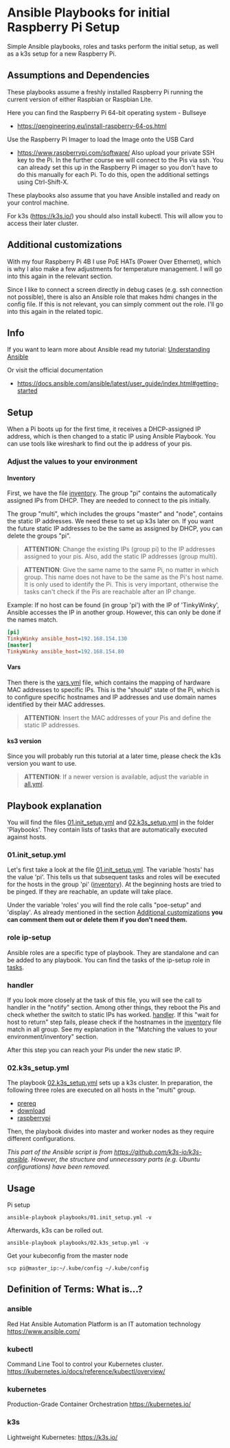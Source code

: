 # Ansible Playbooks for initial Raspberry Pi Setup
Simple Ansible playbooks, roles and tasks perform the initial setup, as well as a k3s setup for a new Raspberry Pi.


## Assumptions and Dependencies
These playbooks assume a freshly installed Raspberry Pi running the current version of either Raspbian or Raspbian Lite.

Here you can find the Raspberry Pi 64-bit operating system - Bullseye
- https://qengineering.eu/install-raspberry-64-os.html

Use the Raspberry Pi Imager to load the Image onto the USB Card
- https://www.raspberrypi.com/software/
Also upload your private SSH key to the Pi. In the further course we will connect to the Pis via ssh. You can already set this up in the Raspberry Pi imager so you don't have to do this manually for each Pi. To do this, open the additional settings using Ctrl-Shift-X.

These playbooks also assume that you have Ansible installed and ready on your control machine.

For k3s (https://k3s.io/) you should also install kubectl. This will allow you to access their later cluster.

## Additional customizations

With my four Raspberry Pi 4B I use PoE HATs (Power Over Ethernet), which is why I also make a few adjustments for temperature management. I will go into this again in the relevant section. 

Since I like to connect a screen directly in debug cases (e.g. ssh connection not possible), there is also an Ansible role that makes hdmi changes in the config file. If this is not relevant, you can simply comment out the role. I'll go into this again in the related topic.

## Info

If you want to learn more about Ansible read my tutorial:
[Understanding Ansible](documentation/ansible.md)

Or visit the official documentation
* https://docs.ansible.com/ansible/latest/user_guide/index.html#getting-started


## Setup
When a Pi boots up for the first time, it receives a DHCP-assigned IP address, which is then changed to a static IP using Ansible Playbook.
You can use tools like wireshark to find out the ip address of your pis.

### Adjust the values to your environment

#### Inventory

First, we have the file [inventory](inventory). 
The group "pi" contains the automatically assigned IPs from DHCP. They are needed to connect to the pis initially.  

The group "multi", which includes the groups "master" and "node", contains the static IP addresses. We need these to set up k3s later on. If you want the future static IP addresses to be the same as assigned by DHCP, you can delete the groups "pi". 

>**ATTENTION**: Change the existing IPs (group pi) to the IP addresses assigned to your pis. Also, add the static IP addresses (group multi).

>**ATTENTION**: Give the same name to the same Pi, no matter in which group. This name does not have to be the same as the Pi's host name. It is only used to identify the Pi. This is very important, otherwise the tasks can't check if the Pis are reachable after an IP change.

Example: If no host can be found (in group 'pi') with the IP of 'TinkyWinky', Ansible accesses the IP in another group. However, this can only be done if the names match.  

``` ini
[pi]
TinkyWinky ansible_host=192.168.154.130
[master]
TinkyWinky ansible_host=192.168.154.80
```

#### Vars
Then there is the [vars.yml](role/ip-setup/vars/main.yml) file, which contains the mapping of hardware MAC addresses to specific IPs.
This is the "should" state of the Pi, which is to configure specific hostnames and IP addresses and use domain names identified by their MAC addresses.

>**ATTENTION**: Insert the MAC addresses of your Pis and define the static IP addresses.

#### ks3 version
Since you will probably run this tutorial at a later time, please check the k3s version you want to use.
>**ATTENTION**: If a newer version is available, adjust the variable in [all.yml](group_vars/all.yml).


## Playbook explanation
You will find the files [01.init_setup.yml](playbooks/01.init_setup.yml) and [02.k3s_setup.yml](playbooks/02.k3s_setup.yml) in the folder 'Playbooks'. They contain lists of tasks that are automatically executed against hosts. 

### 01.init_setup.yml
Let's first take a look at the file [01.init_setup.yml](playbooks/01.init_setup.yml). The variable 'hosts' has the value 'pi'. This tells us that subsequent tasks and roles will be executed for the hosts in the group 'pi' ([inventory](inventory)). At the beginning hosts are tried to be pinged. If they are reachable, an update will take place.

Under the variable 'roles' you will find the role calls "poe-setup" and 'display'. As already mentioned in the section [Additional customizations](#additional-customizations) **you can comment them out or delete them if you don't need them.** 

### role ip-setup
Ansible roles are a specific type of playbook. They are standalone and can be added to any playbook. You can find the tasks of the ip-setup role in [tasks](role/ip-setup/tasks/main.yml). 

### handler
If you look more closely at the task of this file, you will see the call to handler in the "notify" section. Among other things, they reboot the Pis and check whether the switch to static IPs has worked. [handler](role/ip-setup/handlers/main.yml). If this "wait for host to return" step fails, please check if the hostnames in the [inventory](inventory) file match in all group. See my explanation in the "Matching the values to your environment/inventory" section.

After this step you can reach your Pis under the new static IP. 

### 02.k3s_setup.yml

The playbook [02.k3s_setup.yml](playbooks/02.k3s_setup.yml) sets up a k3s cluster. In preparation, the following three roles are executed on all hosts in the "multi" group.
    
- [prereq](role/k3s-setup/prereq/tasks/main.yml)
- [download](role/k3s-setup/download/tasks/main.yml)
- [raspberrypi](role/k3s-setup/raspberrypi/tasks/main.yml)

Then, the playbook divides into master and worker nodes as they require different configurations. 

*This part of the Ansible script is from https://github.com/k3s-io/k3s-ansible. However, the structure and unnecessary parts (e.g. Ubuntu configurations) have been removed.*



## Usage

Pi setup
``` 
ansible-playbook playbooks/01.init_setup.yml -v
```

Afterwards, k3s can be rolled out. 
```
ansible-playbook playbooks/02.k3s_setup.yml -v
```

Get your kubeconfig from the master node
```
scp pi@master_ip:~/.kube/config ~/.kube/config
```

## Definition of Terms: What is...?

### ansible
Red Hat Ansible Automation Platform is an IT automation technology
https://www.ansible.com/

### kubectl
Command Line Tool to control your Kubernetes cluster.
https://kubernetes.io/docs/reference/kubectl/overview/

### kubernetes
Production-Grade Container Orchestration
https://kubernetes.io/

### k3s
Lightweight Kubernetes:
https://k3s.io/
